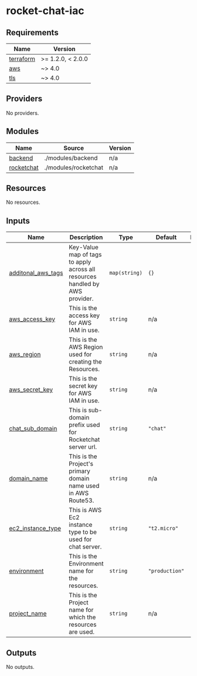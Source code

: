# rocket-chat-iac
<!-- BEGIN_TF_DOCS -->
## Requirements

| Name | Version |
|------|---------|
| <a name="requirement_terraform"></a> [terraform](#requirement\_terraform) | >= 1.2.0, < 2.0.0 |
| <a name="requirement_aws"></a> [aws](#requirement\_aws) | ~> 4.0 |
| <a name="requirement_tls"></a> [tls](#requirement\_tls) | ~> 4.0 |

## Providers

No providers.

## Modules

| Name | Source | Version |
|------|--------|---------|
| <a name="module_backend"></a> [backend](#module\_backend) | ./modules/backend | n/a |
| <a name="module_rocketchat"></a> [rocketchat](#module\_rocketchat) | ./modules/rocketchat | n/a |

## Resources

No resources.

## Inputs

| Name | Description | Type | Default | Required |
|------|-------------|------|---------|:--------:|
| <a name="input_additonal_aws_tags"></a> [additonal\_aws\_tags](#input\_additonal\_aws\_tags) | Key-Value map of tags to apply across all resources handled by AWS provider. | `map(string)` | `{}` | no |
| <a name="input_aws_access_key"></a> [aws\_access\_key](#input\_aws\_access\_key) | This is the access key for AWS IAM in use. | `string` | n/a | yes |
| <a name="input_aws_region"></a> [aws\_region](#input\_aws\_region) | This is the AWS Region used for creating the Resources. | `string` | n/a | yes |
| <a name="input_aws_secret_key"></a> [aws\_secret\_key](#input\_aws\_secret\_key) | This is the secret key for AWS IAM in use. | `string` | n/a | yes |
| <a name="input_chat_sub_domain"></a> [chat\_sub\_domain](#input\_chat\_sub\_domain) | This is sub-domain prefix used for Rocketchat server url. | `string` | `"chat"` | no |
| <a name="input_domain_name"></a> [domain\_name](#input\_domain\_name) | This is the Project's primary domain name used in AWS Route53. | `string` | n/a | yes |
| <a name="input_ec2_instance_type"></a> [ec2\_instance\_type](#input\_ec2\_instance\_type) | This is AWS Ec2 instance type to be used for chat server. | `string` | `"t2.micro"` | no |
| <a name="input_environment"></a> [environment](#input\_environment) | This is the Environment name for the resources. | `string` | `"production"` | no |
| <a name="input_project_name"></a> [project\_name](#input\_project\_name) | This is the Project name for which the resources are used. | `string` | n/a | yes |

## Outputs

No outputs.
<!-- END_TF_DOCS -->